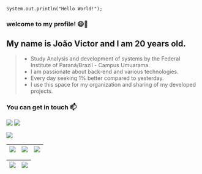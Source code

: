  ~~~
System.out.println("Hello World!");
 ~~~~
###  welcome to my profile! 😄🖤

## My name is João Victor and I am 20 years old.

>* Study Analysis and development of systems by the Federal Institute of Paraná/Brazil - Campus Umuarama.
>* I am passionate about back-end and various technologies.
>* Every day seeking 1% better compared to yesterday.
>* I use this space for my organization and sharing of my developed projects.

  ### You can get in touch 📫
  
<!-- Likendin--> 
[![](https://img.shields.io/badge/LinkedIn-0077B5?style=for-the-badge&logo=linkedin&logoColor=white
)](https://www.linkedin.com/in/joão-victor-de-oliveira-dos-santos-09b21820a/)  <!--Instagram-->   [![](https://img.shields.io/badge/Instagram-E4405F?style=for-the-badge&logo=instagram&logoColor=white
)](https://www.instagram.com/jhon_victor1/)

 ![](https://media.tenor.com/71o0pKp1BOgAAAAC/naruto.gif) 

| ![](http://github-profile-summary-cards.vercel.app/api/cards/stats?username=putzjuau&theme=nord_dark) | ![](http://github-profile-summary-cards.vercel.app/api/cards/repos-per-language?username=putzjuau&hide=Html&theme=nord_dark) | ![](http://github-profile-summary-cards.vercel.app/api/cards/most-commit-language?username=putzjuau&theme=nord_dark) |
| :-: | :-: | :-: | 

| ![](http://github-profile-summary-cards.vercel.app/api/cards/profile-details?username=putzjuau&theme=nord_dark) | ![](https://github-readme-streak-stats.herokuapp.com/?user=putzjuau&hide_border=true&date_format=M%20j%5B%2C%20Y%5D&background=2D3742&stroke=2D3742&ring=6bbbca&fire=6bbbca&currStreakNum=fff&sideNums=6bbbca&currStreakLabel=6bbbca&sideLabels=fff&dates=fff) |
| :-: | :-: |
